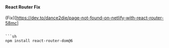 #### React Router Fix

(Fix)[https://dev.to/dance2die/page-not-found-on-netlify-with-react-router-58mc]


```

```sh
npm install react-router-dom@6
```

